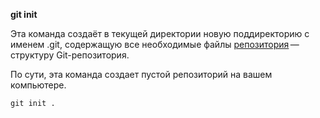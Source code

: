 **git init**

Эта команда создаёт в текущей директории новую поддиректорию с именем .git, содержащую все необходимые файлы [репозитория](./definitions2.md) — структуру Git-репозитория.

По сути, эта команда создает пустой репозиторий на вашем компьютере.

```bash=
git init .
```